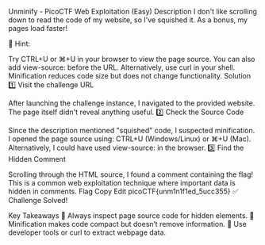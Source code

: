 Unminify - PicoCTF Web Exploitation (Easy)
Description
I don't like scrolling down to read the code of my website, so I've squished it. As a bonus, my pages load faster!

📌 Hint:

Try CTRL+U or ⌘+U in your browser to view the page source.
You can also add view-source: before the URL.
Alternatively, use curl <URL> in your shell.
Minification reduces code size but does not change functionality.
Solution
1️⃣ Visit the challenge URL

After launching the challenge instance, I navigated to the provided website.
The page itself didn't reveal anything useful.
2️⃣ Check the Source Code

Since the description mentioned "squished" code, I suspected minification.
I opened the page source using:
CTRL+U (Windows/Linux) or ⌘+U (Mac).
Alternatively, I could have used view-source:<URL> in the browser.
3️⃣ Find the Hidden Comment

Scrolling through the HTML source, I found a comment containing the flag!
This is a common web exploitation technique where important data is hidden in comments.
Flag
Copy
Edit
picoCTF{unm1n1f1ed_5ucc355}
✅ Challenge Solved!

Key Takeaways
🔹 Always inspect page source code for hidden elements.
🔹 Minification makes code compact but doesn’t remove information.
🔹 Use developer tools or curl <URL> to extract webpage data.
